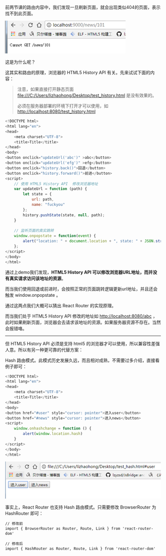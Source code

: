 前两节课的路由内容中，我们发现一旦刷新页面，就会出现类似404的页面，表示找不到此页面。

![](/assets/wuashusdauhsaduhadshu.png)

这是为什么呢？

这其实和路由的原理，浏览器的 HTML5 History API 有关。先来试试下面的内容：

> 注意，如果直接打开静态页面[ file:///C:/Users/lizhaohong/Desktop/test\_history.html](file:///C:/Users/lizhaohong/Desktop/test_history.html) 是没有效果的。
>
> 必须在服务器部署的环境下打开才可以使用，如 [http://localhost:8080/test\_history.html](http://localhost:8080/test_history.html)

```js
<!DOCTYPE html>
<html lang="en">
<head>
    <meta charset="UTF-8">
    <title>Title</title>    
</head>
<body>
<button onclick="updateUrl('abc')" >abc</button>
<button onclick="updateUrl('efg')" >efg</button>
<button onclick="history.back()">回退</button>
<button onclick="history.forward()">前进</button>
<script>
    // 使用 HTML5 History API  修改浏览器地址
    var updateUrl = function (path) {
        let state = {
            url: path,
            name: "fuckyou"
        };
        history.pushState(state, null, path);
    }

    // 监听页面的真实跳转
    window.onpopstate = function(event) {
        alert("location: " + document.location + ", state: " + JSON.stringify(event.state));
    };
</script>
</body>
</html>
```

通过上demo我们发现，**HTML5 History API  可以修改浏览器URL地址，而并没有真实请求访问该地址的资源**。

而当我们使用回退或前进时，会按照正常的页面跳转逻辑更新url地址，并且还会触发 window.onpopstate 。

通过这两点我们大概可以猜出 React Router 的实现原理。

而当我们处于 HTML5 History API  修改的地址如 [http://localhost:8080/abc](http://localhost:8080/abc) ，此时如果刷新页面，浏览器会去请求该地址的资源。如果服务器资源不存在。当然会报错咯。

---

但 HTML5 History API 必须是支持 html5 的浏览器才可以使用，所以兼容性差强人意。所以有另一种更可靠的代替方案：

Hash 路由模式。此模式历史发展久远，而且相对成熟，不需要过多介绍，直接看例子即可：

```js
<!DOCTYPE html>
<html lang="en">
<head>
    <meta charset="UTF-8">
    <title>Title</title>
</head>
<body>
<button href="#user" style="cursor: pointer">进入user</button>
<button href="#news" style="cursor: pointer">进入news</button>
<script>
    window.onhashchange = function () {
        alert(window.location.hash)
    }
</script>
</body>
</html>
```

![](/assets/21323ashtyuuioihjhj.png)

事实上，React Router 也支持 Hash 路由模式。只需要修改 BrowserRouter 为 HashRouter 即可：

```
// 修改前
import { BrowserRouter as Router, Route, Link } from 'react-router-dom'

// 修改后
import { HashRouter as Router, Route, Link } from 'react-router-dom'
```




